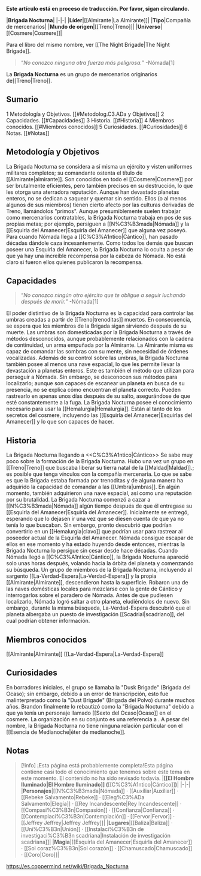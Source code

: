 **Este artículo está en proceso de traducción. Por favor, sigan circulando.**


|**Brigada Nocturna**|
|-|-|
|**Líder**|[[Almirante\|La Almirante]]|
|**Tipo**|Compañía de mercenarios|
|**Mundo de origen**|[[Treno\|Treno]]|
|**Universo**|[[Cosmere\|Cosmere]]|

Para el libro del mismo nombre, ver [[The Night Brigade\|The Night Brigade]].
>“*No conozco ninguna otra fuerza más peligrosa.*”
\-Nómada[1]


La **Brigada Nocturna** es un grupo de mercenarios originarios de[[Treno\|Treno]].

## Sumario

1 Metodología y Objetivos. [[#Metodolog.C3.ADa y Objetivos]] 
2 Capacidades. [[#Capacidades]] 
3 Historia. [[#Historia]] 
4 Miembros conocidos. [[#Miembros conocidos]] 
5 Curiosidades. [[#Curiosidades]] 
6 Notas. [[#Notas]] 


## Metodología y Objetivos
La Brigada Nocturna se considera a sí misma un ejército y visten uniformes militares completos; su comandante ostenta el título de [[Almirante\|almirante]]. Son conocidos en todo el [[Cosmere\|Cosmere]] por ser brutalmente eficientes, pero también precisos en su destrucción, lo que les otorga una aterradora reputación. Aunque han devastado planetas enteros, no se dedican a saquear y quemar sin sentido. Ellos (o al menos algunos de sus miembros) tienen cierto afecto por las culturas derivadas de Treno, llamándolos "primos".
Aunque presumiblemente suelen trabajar como mercenarios contratables, la Brigada Nocturna trabaja en pos de sus propias metas; por ejemplo, persiguen a [[N%C3%B3mada\|Nómada]] y la [[Esquirla del Amanecer\|Esquirla del Amanecer]] que alguna vez poseyó. Para cuando Nómada llega a [[C%C3%A1ntico\|Cántico]], han pasado décadas dándole caza incesantemente. Como todos los demás que buscan poseer una Esquirla del Amanecer, la Brigada Nocturna lo oculta a pesar de que ya hay una increíble recompensa por la cabeza de Nómada. No está claro si fueron ellos quienes publicaron la recompensa.

## Capacidades
>“*No conozco ningún otro ejército que te obligue a seguir luchando después de morir.*”
\-Nómada[1]


El poder distintivo de la Brigada Nocturna es la capacidad para controlar las umbras creadas a partir de [[Treno\|trenoditas]] muertos. En consecuencia, se espera que los miembros de la Brigada sigan sirviendo después de su muerte. Las umbras son domesticadas por la Brigada Nocturna a través de métodos desconocidos, aunque probablemente relacionados con la cadena de continuidad, un arma empuñada por la Almirante. La Almirante misma es capaz de comandar las sombras con su mente, sin necesidad de órdenes vocalizadas.
Además de su control sobre las umbras, la Brigada Nocturna también posee al menos una nave espacial, lo que les permite llevar la devastación a planetas enteros. Este es también el método que utilizan para perseguir a Nómada. Sin embargo, se desconocen sus métodos para localizarlo; aunque son capaces de escanear un planeta en busca de su presencia, no se explica cómo encuentran el planeta correcto. Pueden rastrearlo en apenas unos días después de su salto, asegurándose de que esté constantemente a la fuga.
La Brigada Nocturna posee el conocimiento necesario para usar la [[Hemalurgia\|Hemalurgia]]. Están al tanto de los secretos del cosmere, incluyendo las [[Esquirla del Amanecer\|Esquirlas del Amanecer]] y lo que son capaces de hacer.

## Historia
  La Brigada Nocturna llegando a <<C%C3%A1ntico\|Cántico>>
Se sabe muy poco sobre la formación de la Brigada Nocturna. Hubo una vez un grupo en [[Treno\|Treno]] que buscaba liberar su tierra natal de la [[Maldad\|Maldad]].; es posible que tenga vínculos con la compañía mercenaria. Lo que se sabe es que la Brigada estaba formada por trenoditas y de alguna manera ha adquirido la capacidad de comandar a las [[Umbra\|umbras]]. En algún momento, también adquirieron una nave espacial, así como una reputación por su brutalidad.
La Brigada Nocturna comenzó a cazar a [[N%C3%B3mada\|Nómada]] algún tiempo después de que él entregase su [[Esquirla del Amanecer\|Esquirla del Amanecer]]. Inicialmente se entregó, esperando que lo dejasen ir una vez que se diesen cuenta de que ya no tenía lo que buscaban. Sin embargo, pronto descubrió que podrían convertirlo en un [[Hemalurgia\|clavo]] que podrían usar para rastrear al poseedor actual de la Esquirla del Amanecer. Nómada consigue escapar de ellos en ese momento y ha estado huyendo desde entonces, mientras la Brigada Nocturna lo persigue sin cesar desde hace décadas.
Cuando Nómada llegó a [[C%C3%A1ntico\|Cántico]], la Brigada Nocturna apareció solo unas horas después, volando hacia la órbita del planeta y comenzando su búsqueda. Un grupo de miembros de la Brigada Nocturna, incluyendo al sargento [[La-Verdad-Espera\|La-Verdad-Espera]] y la propia [[Almirante\|Almirante]], descendieron hasta la superficie. Robaron una de las naves domésticas locales para mezclarse con la gente de Cántico y interrogarlos sobre el paradero de Nómada. Antes de que pudiesen localizarlo, Nómada logró saltar a otro planeta, eludiéndolos de nuevo. Sin embargo, durante la misma búsqueda, La-Verdad-Espera descubrió que el planeta albergaba un puesto de investigación [[Scadrial\|scadriano]], del cual podrían obtener información.

## Miembros conocidos
[[Almirante\|Almirante]]
[[La-Verdad-Espera\|La-Verdad-Espera]]
## Curiosidades
En borradores iniciales, el grupo se llamaba la "Dusk Brigade" (Brigada del Ocaso); sin embargo, debido a un error de transcripción, esto fue malinterpretado como la "Dust Brigade" (Brigada del Polvo) durante muchos años. Brandon finalmente lo rebautizó como la "Brigada Nocturna" debido a que ya tenía un personaje llamado [[Sexto del Ocaso\|Ocaso]] en el cosmere.
La organización en su conjunto es una referencia a .
A pesar del nombre, la Brigada Nocturna no tiene ninguna relación particular con el [[Esencia de Medianoche\|éter de medianoche]].
## Notas

> [!info] ¡Esta página está probablemente completa!Esta página contiene casi todo el conocimiento que tenemos sobre este tema en este momento.
El contenido no ha sido revisado todavía.
|**[[El Hombre Iluminado\|El Hombre Iluminado]] (**[[C%C3%A1ntico\|Cántico]]**)**|
|-|-|
|**Personajes**|[[N%C3%B3mada\|Nómada]] · [[Auxiliar\|Auxiliar]] · [[Rebeke Salvamento\|Rebeke]] · [[Eleg%C3%ADa Salvamento\|Elegía]] · [[Rey Incandescente\|Rey Incandescente]] · [[Compasi%C3%B3n\|Compasión]] · [[Confianza\|Confianza]] · [[Contemplaci%C3%B3n\|Contemplación]] · [[Fervor\|Fervor]] · [[Jeffrey Jeffrey\|Jeffrey Jeffrey]]|
|**Lugares**|[[Baliza\|Baliza]] · [[Uni%C3%B3n\|Unión]] · [[Instalaci%C3%B3n de investigaci%C3%B3n scadriana\|Instalación de investigación scadriana]]|
|**Magia**|[[Esquirla del Amanecer\|Esquirla del Amanecer]] · [[Sol coraz%C3%B3n\|Sol corazón]] · [[Chamuscado\|Chamuscado]] · [[Coro\|Coro]]|



https://es.coppermind.net/wiki/Brigada_Nocturna
